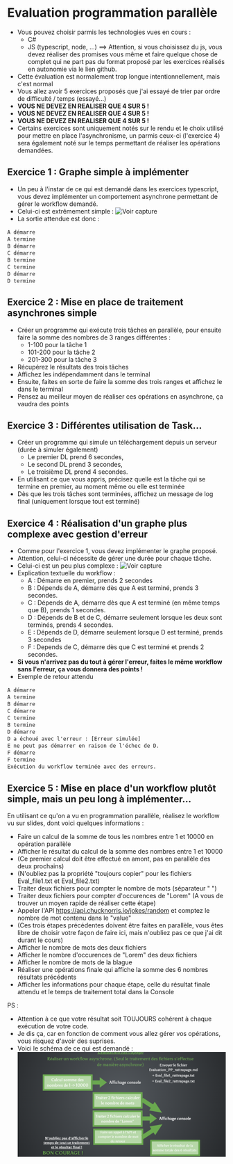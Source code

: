 # Evaluation programmation parallèle
- Vous pouvez choisir parmis les technologies vues en cours : 
    - C#
    - JS (typescript, node, ...) ==> Attention, si vous choisissez du js, vous devez réaliser des promises vous même et faire quelque chose de complet qui ne part pas du format proposé par les exercices réalisés en autonomie via le lien github.
- Cette évaluation est normalement trop longue intentionnellement, mais c'est normal
- Vous allez avoir 5 exercices proposés que j'ai essayé de trier par ordre de difficulté / temps (essayé...)
- **VOUS NE DEVEZ EN REALISER QUE 4 SUR 5 !**
- **VOUS NE DEVEZ EN REALISER QUE 4 SUR 5 !**
- **VOUS NE DEVEZ EN REALISER QUE 4 SUR 5 !**
- Certains exercices sont uniquement notés sur le rendu et le choix utilisé pour mettre en place l'asynchronisme, un parmis ceux-ci (l'exercice 4) sera également noté sur le temps permettant de réaliser les opérations demandées.

## Exercice 1 : Graphe simple à implémenter
- Un peu à l'instar de ce qui est demandé dans les exercices typescript, vous devez implémenter un comportement asynchrone permettant de gérer le workflow demandé. 
- Celui-ci est extrêmement simple : ![Voir capture](<graph1.png>)
- La sortie attendue est donc : 
```
A démarre
A termine
B démarre
C démarre
B termine
C termine
D démarre
D termine
```

## Exercice 2 : Mise en place de traitement asynchrones simple
- Créer un programme qui exécute trois tâches en parallèle, pour ensuite faire la somme des nombres de 3 ranges différentes :
    - 1-100 pour la tâche 1
    - 101-200 pour la tâche 2
    - 201-300 pour la tâche 3
- Récupérez le résultats des trois tâches
- Affichez les indépendamment dans le terminal
- Ensuite, faites en sorte de faire la somme des trois ranges et affichez le dans le terminal
- Pensez au meilleur moyen de réaliser ces opérations en asynchrone, ça vaudra des points

## Exercice 3 : Différentes utilisation de Task...
- Créer un programme qui simule un téléchargement depuis un serveur (durée à simuler également)
    - Le premier DL prend 6 secondes,
    - Le second DL prend 3 secondes,
    - Le troisième DL prend 4 secondes.
- En utilisant ce que vous appris, précisez quelle est la tâche qui se termine en premier, au moment même ou elle est terminée
- Dès que les trois tâches sont terminées, affichez un message de log final (uniquement lorsque tout est terminé)

## Exercice 4 : Réalisation d'un graphe plus complexe avec gestion d'erreur
- Comme pour l'exercice 1, vous devez implémenter le graphe proposé.
- Attention, celui-ci nécessite de gérer une durée pour chaque tâche.
- Celui-ci est un peu plus complexe : ![Voir capture](<graph2.png>)
- Explication textuelle du workflow : 
    - A : Démarre en premier, prends 2 secondes
    - B : Dépends de A, démarre dès que A est terminé, prends 3 secondes.
    - C : Dépends de A, démarre dès que A est terminé (en même temps que B), prends 1 secondes.
    - D : Dépends de B et de C, démarre seulement lorsque les deux sont terminés, prends 4 secondes.
    - E : Dépends de D, démarre seulement lorsque D est terminé, prends 3 secondes
    - F : Depends de C, démarre dès que C est terminé et prends 2 secondes.
- **Si vous n'arrivez pas du tout à gérer l'erreur, faites le même workflow sans l'erreur, ça vous donnera des points !**
- Exemple de retour attendu 
```
A démarre  
A termine  
B démarre  
C démarre  
C termine  
B termine  
D démarre  
D a échoué avec l'erreur : [Erreur simulée]  
E ne peut pas démarrer en raison de l'échec de D.  
F démarre  
F termine  
Exécution du workflow terminée avec des erreurs.
```

## Exercice 5 : Mise en place d'un workflow plutôt simple, mais un peu long à implémenter...
En utilisant ce qu'on a vu en programmation parallèle, réalisez le workflow vu sur slides, dont voici quelques informations : 
- Faire un calcul de la somme de tous les nombres entre 1 et 10000 en opération parallèle 
- Afficher le résultat du calcul de la somme des nombres entre 1 et 10000
- (Ce premier calcul doit être effectué en amont, pas en parallèle des deux prochains)
- (N'oubliez pas la propriété "toujours copier" pour les fichiers Eval_file1.txt et Eval_file2.txt)
- Traiter deux fichiers pour compter le nombre de mots (séparateur " ")
- Traiter deux fichiers pour compter d'occurences de "Lorem" (A vous de trouver un moyen rapide de réaliser cette étape)
- Appeler l'API https://api.chucknorris.io/jokes/random et comptez le nombre de mot contenu dans le "value"
- (Ces trois étapes précédentes doivent être faites en parallèle, vous êtes libre de choisir votre façon de faire ici, mais n'oubliez pas ce que j'ai dit durant le cours)
- Afficher le nombre de mots des deux fichiers 
- Afficher le nombre d'occurences de "Lorem" des deux fichiers
- Afficher le nombre de mots de la blague
- Réaliser une opérations finale qui affiche la somme des 6 nombres résultats précédents
- Afficher les informations pour chaque étape, celle du résultat finale attendu et le temps de traitement total dans la Console

PS : 
- Attention à ce que votre résultat soit TOUJOURS cohérent à chaque exécution de votre code. 
- Je dis ça, car en fonction de comment vous allez gérer vos opérations, vous risquez d'avoir des suprises.
- Voici le schéma de ce qui est demandé : ![Voir capture](<workflow_files.png>)
